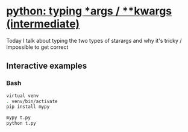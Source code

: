 # [python: typing \*args / \*\*kwargs (intermediate)](https://youtu.be/CqafM-bsnW0)

Today I talk about typing the two types of starargs and why it's tricky / impossible to get correct

## Interactive examples

### Bash

```bash
virtual venv
. venv/bin/activate
pip install mypy

mypy t.py
python t.py
```
